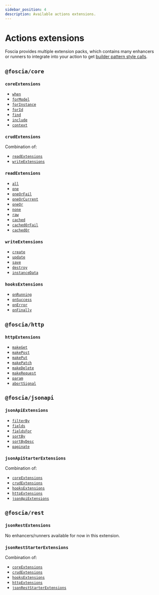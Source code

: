 ```yaml
---
sidebar_position: 4
description: Available actions extensions.
---
```


# Actions extensions

Foscia provides multiple extension packs, which contains many enhancers or
runners to integrate into your action to get
[builder pattern style calls](/docs/core-concepts/actions#extensions).

## `@foscia/core`

### `coreExtensions`

- [`when`](/docs/reference/actions-enhancers#when)
- [`forModel`](/docs/reference/actions-enhancers#formodel)
- [`forInstance`](/docs/reference/actions-enhancers#forinstance)
- [`forId`](/docs/reference/actions-enhancers#forid)
- [`find`](/docs/reference/actions-enhancers#find)
- [`include`](/docs/reference/actions-enhancers#include)
- [`context`](/docs/reference/actions-enhancers#context)

### `crudExtensions`

Combination of:

- [`readExtensions`](#readextensions)
- [`writeExtensions`](#writeextensions)

### `readExtensions`

- [`all`](/docs/reference/actions-runners#all)
- [`one`](/docs/reference/actions-runners#one)
- [`oneOrFail`](/docs/reference/actions-runners#oneorfail)
- [`oneOrCurrent`](/docs/reference/actions-runners#oneorcurrent)
- [`oneOr`](/docs/reference/actions-runners#oneor)
- [`none`](/docs/reference/actions-runners#none)
- [`raw`](/docs/reference/actions-runners#raw)
- [`cached`](/docs/reference/actions-runners#cached)
- [`cachedOrFail`](/docs/reference/actions-runners#cachedorfail)
- [`cachedOr`](/docs/reference/actions-runners#cachedor)

### `writeExtensions`

- [`create`](/docs/reference/actions-enhancers#create)
- [`update`](/docs/reference/actions-enhancers#update)
- [`save`](/docs/reference/actions-enhancers#save)
- [`destroy`](/docs/reference/actions-enhancers#destroy)
- [`instanceData`](/docs/reference/actions-enhancers#instancedata)

### `hooksExtensions`

- [`onRunning`](/docs/reference/actions-enhancers#onrunning)
- [`onSuccess`](/docs/reference/actions-enhancers#onsuccess)
- [`onError`](/docs/reference/actions-enhancers#onerror)
- [`onFinally`](/docs/reference/actions-enhancers#onfinally)

## `@foscia/http`

### `httpExtensions`

- [`makeGet`](/docs/reference/actions-enhancers#makeget)
- [`makePost`](/docs/reference/actions-enhancers#makepost)
- [`makePut`](/docs/reference/actions-enhancers#makeput)
- [`makePatch`](/docs/reference/actions-enhancers#makepatch)
- [`makeDelete`](/docs/reference/actions-enhancers#makedelete)
- [`makeRequest`](/docs/reference/actions-enhancers#makerequest)
- [`param`](/docs/reference/actions-enhancers#param)
- [`abortSignal`](/docs/reference/actions-enhancers#abortsignal)

## `@foscia/jsonapi`

### `jsonApiExtensions`

- [`filterBy`](/docs/reference/actions-enhancers#filterby)
- [`fields`](/docs/reference/actions-enhancers#fields)
- [`fieldsFor`](/docs/reference/actions-enhancers#fieldsfor)
- [`sortBy`](/docs/reference/actions-enhancers#sortby)
- [`sortByDesc`](/docs/reference/actions-enhancers#sortbydesc)
- [`paginate`](/docs/reference/actions-enhancers#paginate)

### `jsonApiStarterExtensions`

Combination of:

- [`coreExtensions`](#coreextensions)
- [`crudExtensions`](#crudextensions)
- [`hooksExtensions`](#hooksextensions)
- [`httpExtensions`](#httpextensions)
- [`jsonApiExtensions`](#jsonapiextensions)

## `@foscia/rest`

### `jsonRestExtensions`

No enhancers/runners available for now in this extension.

### `jsonRestStarterExtensions`

Combination of:

- [`coreExtensions`](#coreextensions)
- [`crudExtensions`](#crudextensions)
- [`hooksExtensions`](#hooksextensions)
- [`httpExtensions`](#httpextensions)
- [`jsonRestStarterExtensions`](#jsonreststarterextensions)
